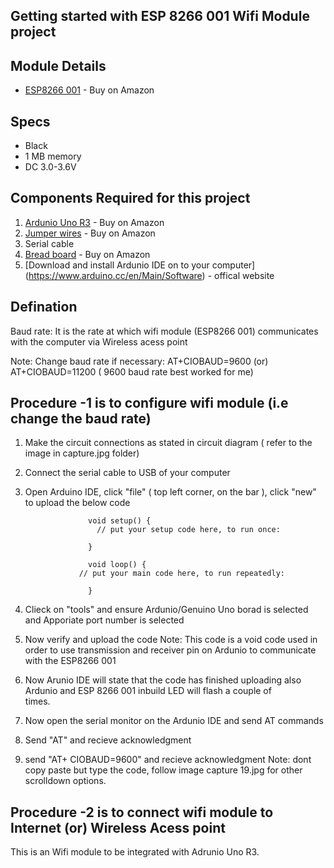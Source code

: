 ## Getting started with ESP 8266 001 Wifi Module project 

## Module Details

* [ESP8266 001](https://www.amazon.com/Makerfocus-ESP8266-Wireless-Transceiver-Compatible/dp/B01EA3UJJ4/ref=sr_1_fkmrnull_12_sspa?keywords=esp8266+001&qid=1556673961&s=electronics&sr=1-12-fkmrnull-spons&psc=1) - Buy on Amazon

## Specs 
* Black
* 1 MB memory 
* DC 3.0-3.6V 

## Components Required for this project
1) [Ardunio Uno R3](https://www.amazon.com/Arduino-A000066-ARDUINO-UNO-R3/dp/B008GRTSV6) - Buy on Amazon
2) [Jumper wires](https://www.amazon.com/Elegoo-EL-CP-004-Multicolored-Breadboard-arduino/dp/B01EV70C78/ref=sr_1_2?keywords=wires+for+arduino&qid=1559065046&s=electronics&sr=1-2-spell) - Buy on Amazon
3) Serial cable
4) [Bread board](https://www.amazon.com/EL-CP-003-Breadboard-Solderless-Distribution-Connecting/dp/B01EV6LJ7G/ref=sr_1_1_sspa?keywords=Bread+board%5D&qid=1559065145&s=electronics&sr=1-1-spons&psc=1) - Buy on Amazon
5) [Download and install Ardunio IDE on to your computer] (https://www.arduino.cc/en/Main/Software) - offical website


## Defination

Baud rate: It is the rate at which wifi module (ESP8266 001) communicates with the computer via Wireless acess point 

Note: Change baud rate if necessary: AT+CIOBAUD=9600 (or) AT+CIOBAUD=11200 ( 9600 baud rate best worked for me) 

## Procedure -1 is to configure wifi module (i.e change the baud rate)

1) Make the circuit connections as stated in circuit diagram ( refer to the image in capture.jpg folder) 
2) Connect the serial cable to USB of your computer
3) Open Arduino IDE, click "file" ( top left corner, on the bar ), click "new" to upload the below code

                     void setup() {
                       // put your setup code here, to run once:

                     }

                     void loop() {
                   // put your main code here, to run repeatedly:

                     }

4) Clieck on "tools" and ensure Ardunio/Genuino Uno borad is selected and Apporiate port number is selected 
5) Now verify and upload the code 
   Note: This code is a void code used in order to use transmission and receiver pin on Ardunio to communicate with the ESP8266 001
6) Now Arunio IDE will state that the code has finished uploading also Ardunio and ESP 8266 001 inbuild LED will flash a couple of  
   times.
7) Now open the serial monitor on the Ardunio IDE and send AT commands
8) Send "AT" and recieve acknowledgment
9) send "AT+ CIOBAUD=9600" and recieve acknowledgment
   Note: dont copy paste but type the code, follow image capture 19.jpg for other scrolldown options.
   
## Procedure -2 is to connect wifi module to Internet (or) Wireless Acess point
This is an Wifi module to be integrated with Adrunio Uno R3.  

